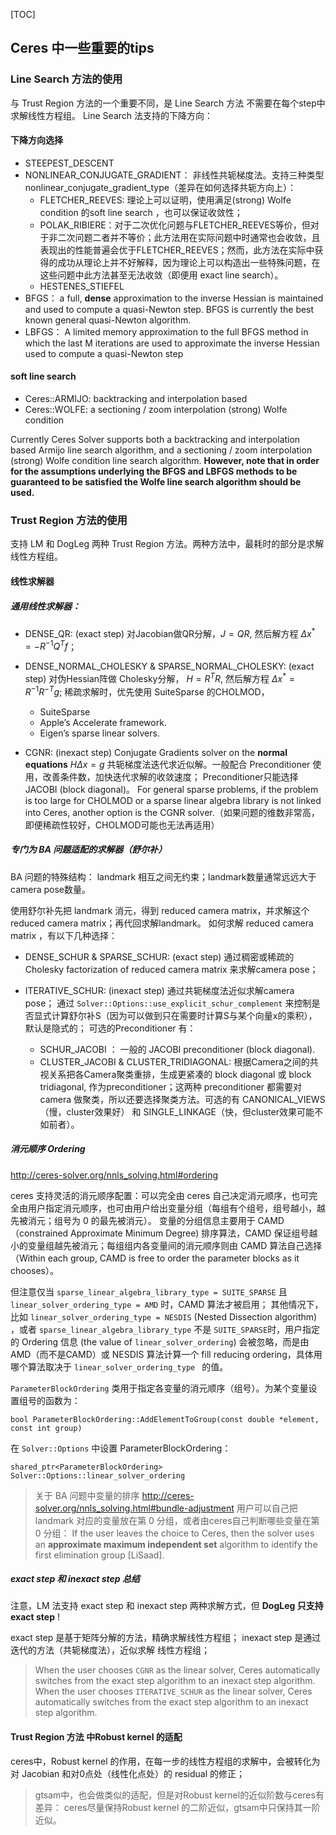 [TOC]

## Ceres 中一些重要的tips

### Line Search 方法的使用

与 Trust Region 方法的一个重要不同，是 Line Search 方法 不需要在每个step中求解线性方程组。
 Line Search 法支持的下降方向：

#### 下降方向选择

- STEEPEST_DESCENT
- NONLINEAR_CONJUGATE_GRADIENT： 非线性共轭梯度法。支持三种类型 nonlinear_conjugate_gradient_type（差异在如何选择共轭方向上）：
    - FLETCHER_REEVES: 理论上可以证明，使用满足(strong) Wolfe condition  的soft line search ，也可以保证收敛性；
    - POLAK_RIBIERE：对于二次优化问题与FLETCHER_REEVES等价，但对于非二次问题二者并不等价；此方法用在实际问题中时通常也会收敛，且表现出的性能普遍会优于FLETCHER_REEVES；然而，此方法在实际中获得的成功从理论上并不好解释，因为理论上可以构造出一些特殊问题，在这些问题中此方法甚至无法收敛（即便用 exact line search）。
    - HESTENES_STIEFEL
- BFGS： a full, **dense** approximation to the inverse Hessian is maintained and used to compute a quasi-Newton step. BFGS is currently the best known general quasi-Newton algorithm.
- LBFGS： A limited memory approximation to the full BFGS method in which the last M iterations are used to approximate the inverse Hessian used to compute a quasi-Newton step

#### soft line search

- Ceres::ARMIJO:  backtracking and interpolation based
- Ceres::WOLFE:  a sectioning / zoom interpolation (strong) Wolfe condition

Currently Ceres Solver supports both a backtracking and interpolation based Armijo line search algorithm, and a sectioning / zoom interpolation (strong) Wolfe condition line search algorithm. 
**However, note that in order for the assumptions underlying the BFGS and LBFGS methods to be guaranteed to be satisfied the Wolfe line search algorithm should be used.**



### Trust Region 方法的使用

支持 LM 和 DogLeg 两种 Trust Region 方法。两种方法中，最耗时的部分是求解线性方程组。

#### 线性求解器

#####  通用线性求解器：

- DENSE_QR:  (exact step)
对Jacobian做QR分解，$J=QR$, 然后解方程 $\Delta x^*= -R^{-1}Q^Tf$；

- DENSE_NORMAL_CHOLESKY & SPARSE_NORMAL_CHOLESKY:  (exact step)
对伪Hessian阵做 Cholesky分解， $H=R^TR$,  然后解方程 $\Delta x^*= R^{-1}R^{-T}g$;
稀疏求解时，优先使用 SuiteSparse 的CHOLMOD，
    - SuiteSparse
    - Apple’s Accelerate framework.
    - Eigen’s sparse linear solvers.

- CGNR:  (inexact step)  Conjugate Gradients solver on the **normal equations** $H\Delta x=g$
共轭梯度法迭代求近似解。一般配合 Preconditioner  使用，改善条件数，加快迭代求解的收敛速度；
Preconditioner只能选择 JACOBI (block diagonal)。
For general sparse problems, if the problem is too large for CHOLMOD or a sparse linear algebra library is not linked into Ceres, another option is the CGNR solver.（如果问题的维数非常高，即便稀疏性较好，CHOLMOD可能也无法再适用）



##### 专门为 BA 问题适配的求解器（舒尔补）

BA 问题的特殊结构： landmark 相互之间无约束；landmark数量通常远远大于 camera pose数量。

使用舒尔补先把 landmark 消元，得到 reduced camera matrix，并求解这个reduced camera matrix；再代回求解landmark。
如何求解 reduced camera matrix ，有以下几种选择：

- DENSE_SCHUR & SPARSE_SCHUR:  (exact step)
通过稠密或稀疏的Cholesky factorization of reduced camera matrix 来求解camera pose；

- ITERATIVE_SCHUR: (inexact step)
通过共轭梯度法近似求解camera pose；
通过 ```Solver::Options::use_explicit_schur_complement```  来控制是否显式计算舒尔补S（因为可以做到只在需要时计算S与某个向量x的乘积），默认是隐式的；
可选的Preconditioner  有：
     - SCHUR_JACOBI ： 一般的 JACOBI  preconditioner (block diagonal).
     - CLUSTER_JACOBI  & CLUSTER_TRIDIAGONAL:  根据Camera之间的共视关系把各Camera聚类重排，生成更紧凑的 block diagonal 或 block tridiagonal, 作为preconditioner；这两种 preconditioner 都需要对 camera 做聚类，所以还要选择聚类方法。可选的有 CANONICAL_VIEWS（慢，cluster效果好） 和 SINGLE_LINKAGE（快，但cluster效果可能不如前者）。

##### 消元顺序  Ordering

http://ceres-solver.org/nnls_solving.html#ordering

ceres 支持灵活的消元顺序配置：可以完全由 ceres 自己决定消元顺序，也可完全由用户指定消元顺序，也可由用户给出变量分组（每组有个组号，组号越小，越先被消元；组号为 0 的最先被消元）。
变量的分组信息主要用于 CAMD （constrained Approximate Minimum Degree)  排序算法，CAMD 保证组号越小的变量组越先被消元；每组组内各变量间的消元顺序则由 CAMD 算法自己选择（Within each group, CAMD is free to order the parameter blocks as it chooses）。

但注意仅当 ```sparse_linear_algebra_library_type = SUITE_SPARSE``` 且  ```linear_solver_ordering_type = AMD``` 时，CAMD 算法才被启用；
其他情况下，比如 ```linear_solver_ordering_type = NESDIS``` (Nested Dissection algorithm) ，或者 ```sparse_linear_algebra_library_type``` 不是 ``` SUITE_SPARSE ```时，用户指定的 Ordering 信息 (the value of ```linear_solver_ordering```) 会被忽略，而是由 AMD（而不是CAMD）或 NESDIS 算法计算一个 fill reducing ordering，具体用哪个算法取决于  ```linear_solver_ordering_type ``` 的值。

```ParameterBlockOrdering``` 类用于指定各变量的消元顺序（组号）。为某个变量设置组号的函数为：
```
bool ParameterBlockOrdering::AddElementToGroup(const double *element, const int group)
```

在 ```Solver::Options``` 中设置 ParameterBlockOrdering：
```
shared_ptr<ParameterBlockOrdering> Solver::Options::linear_solver_ordering
```

> 关于 BA 问题中变量的排序
http://ceres-solver.org/nnls_solving.html#bundle-adjustment
用户可以自己把 landmark 对应的变量放在第 0 分组，或者由ceres自己判断哪些变量在第 0 分组：
If the user leaves the choice to Ceres, then the solver uses an **approximate maximum independent set** algorithm to identify the first elimination group [LiSaad].


#####  exact step 和 inexact step 总结

注意，LM 法支持 exact step  和 inexact step 两种求解方式，但 **DogLeg 只支持 exact step** !

exact step 是基于矩阵分解的方法，精确求解线性方程组；
inexact step 是通过迭代的方法（共轭梯度法），近似求解 线性方程组；

> When the user chooses ```CGNR``` as the linear solver, Ceres automatically switches from the exact step algorithm to an inexact step algorithm.
> When the user chooses ```ITERATIVE_SCHUR``` as the linear solver, Ceres automatically switches from the exact step algorithm to an inexact step algorithm.

#### Trust Region 方法 中Robust kernel 的适配

ceres中，Robust kernel 的作用，在每一步的线性方程组的求解中，会被转化为对 Jacobian 和对0点处（线性化点处）的 residual 的修正；
> gtsam中，也会做类似的适配，但是对Robust kernel的近似阶数与ceres有差异：
ceres尽量保持Robust kernel 的二阶近似，gtsam中只保持其一阶近似。



